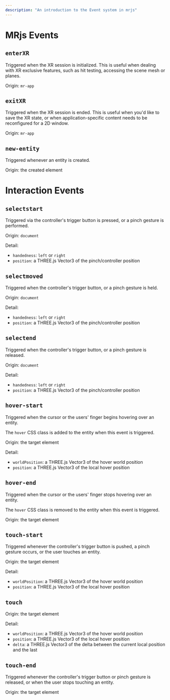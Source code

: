 ```yaml
---
description: "An introduction to the Event system in mrjs"
---
```

# MRjs Events

## `enterXR`

Triggered when the XR session is initialized. This is useful when dealing with XR exclusive features, such as hit testing, accessing the scene mesh or planes.

Origin: `mr-app`

## `exitXR`

Triggered when the XR session is ended. This is useful when you'd like to save the XR state, or when application-specific content needs to be reconfigured for a 2D window.

Origin: `mr-app`

## `new-entity`

Triggered whenever an entity is created.

Origin: the created element

# Interaction Events

## `selectstart`

Triggered via the controller's trigger button is pressed, or a pinch gesture is performed.

Origin: `document`

Detail:

- `handedness`: `left` or `right`
- `position`: a THREE.js Vector3 of the pinch/controller position

## `selectmoved`

Triggered when the controller's trigger button, or a pinch gesture is held.

Origin: `document`

Detail:

- `handedness`: `left` or `right`
- `position`: a THREE.js Vector3 of the pinch/controller position

## `selectend`

Triggered when the controller's trigger button, or a pinch gesture is released.

Origin: `document`

Detail:

- `handedness`: `left` or `right`
- `position`: a THREE.js Vector3 of the pinch/controller position

## `hover-start`

Triggered when the cursor or the users' finger begins hovering over an entity.

The `hover` CSS class is added to the entity when this event is triggered.

Origin: the target element

Detail:

- `worldPosition`: a THREE.js Vector3 of the hover world position
- `position`: a THREE.js Vector3 of the local hover position

## `hover-end`

Triggered when the cursor or the users' finger stops hovering over an entity.

The `hover` CSS class is removed to the entity when this event is triggered.

Origin: the target element

## `touch-start`

Triggered whenever the controller's trigger button is pushed, a pinch gesture occurs, or the user touches an entity.

Origin: the target element

Detail:

- `worldPosition`: a THREE.js Vector3 of the hover world position
- `position`: a THREE.js Vector3 of the local hover position

## `touch`

Origin: the target element

Detail:

- `worldPosition`: a THREE.js Vector3 of the hover world position
- `position`: a THREE.js Vector3 of the local hover position
- `delta`: a THREE.js Vector3 of the delta between the current local position and the last

## `touch-end`

Triggered whenever the controller's trigger button or pinch gesture is released, or when the user stops touching an entity.

Origin: the target element
